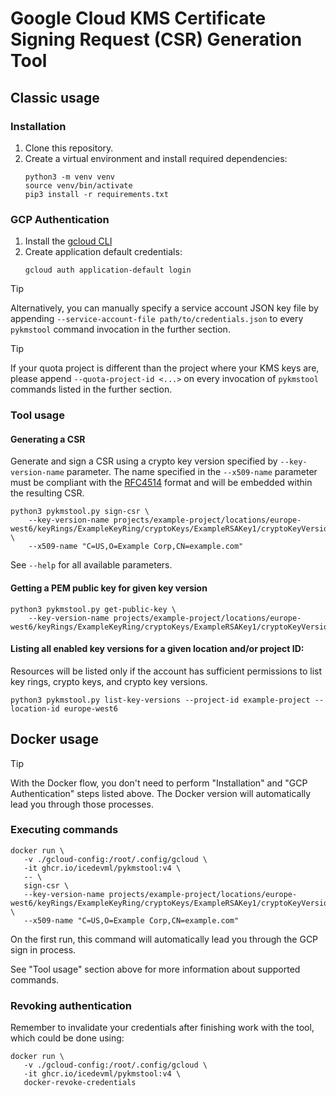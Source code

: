 # Google Cloud KMS Certificate Signing Request (CSR) Generation Tool

## Classic usage

### Installation

1. Clone this repository.
2. Create a virtual environment and install required dependencies:
    ```
    python3 -m venv venv
    source venv/bin/activate
    pip3 install -r requirements.txt
    ```

### GCP Authentication

1. Install the [gcloud CLI](https://cloud.google.com/sdk/docs/install)
2. Create application default credentials:
   ```
   gcloud auth application-default login
   ```

> [!TIP]
> Alternatively, you can manually specify a service account JSON key file by appending
> `--service-account-file path/to/credentials.json` to every `pykmstool` command invocation in the further section.

> [!TIP]
> If your quota project is different than the project where your KMS keys are, please append `--quota-project-id <...>`
> on every invocation of `pykmstool` commands listed in the further section.

### Tool usage

#### Generating a CSR

Generate and sign a CSR using a crypto key version specified by `--key-version-name` parameter.
The name specified in the `--x509-name` parameter must be compliant with the [RFC4514](https://datatracker.ietf.org/doc/html/rfc4514)
format and will be embedded within the resulting CSR.

```
python3 pykmstool.py sign-csr \
    --key-version-name projects/example-project/locations/europe-west6/keyRings/ExampleKeyRing/cryptoKeys/ExampleRSAKey1/cryptoKeyVersions/1 \
    --x509-name "C=US,O=Example Corp,CN=example.com"
```

See `--help` for all available parameters.

#### Getting a PEM public key for given key version

```
python3 pykmstool.py get-public-key \
    --key-version-name projects/example-project/locations/europe-west6/keyRings/ExampleKeyRing/cryptoKeys/ExampleRSAKey1/cryptoKeyVersions/1
```

#### Listing all enabled key versions for a given location and/or project ID:

Resources will be listed only if the account has sufficient permissions to list key rings, crypto keys, and crypto key versions.

```
python3 pykmstool.py list-key-versions --project-id example-project --location-id europe-west6 
```

## Docker usage

> [!TIP]
> With the Docker flow, you don't need to perform "Installation" and "GCP Authentication" steps listed above. The Docker version will automatically lead you through those processes.

### Executing commands

```
docker run \
   -v ./gcloud-config:/root/.config/gcloud \
   -it ghcr.io/icedevml/pykmstool:v4 \
   -- \
   sign-csr \
   --key-version-name projects/example-project/locations/europe-west6/keyRings/ExampleKeyRing/cryptoKeys/ExampleRSAKey1/cryptoKeyVersions/1 \
   --x509-name "C=US,O=Example Corp,CN=example.com"
```

On the first run, this command will automatically lead you through the GCP sign in process.

See "Tool usage" section above for more information about supported commands.

### Revoking authentication

Remember to invalidate your credentials after finishing work with the tool, which could be done using:

```
docker run \
   -v ./gcloud-config:/root/.config/gcloud \
   -it ghcr.io/icedevml/pykmstool:v4 \
   docker-revoke-credentials
```
